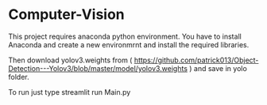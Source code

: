 # Computer-Vision

This project requires anaconda python environment. You have to install Anaconda and create a new environmrnt and install the required libraries.

Then download yolov3.weights from ( https://github.com/patrick013/Object-Detection---Yolov3/blob/master/model/yolov3.weights ) and save in yolo folder.

To run just type streamlit run Main.py
